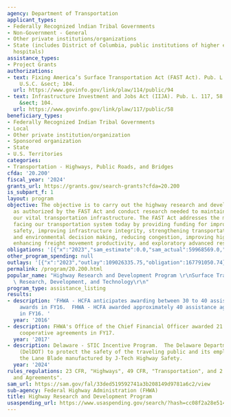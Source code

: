 ```yaml
---
agency: Department of Transportation
applicant_types:
- Federally Recognized lndian Tribal Governments
- Non-Government - General
- Other private institutions/organizations
- State (includes District of Columbia, public institutions of higher education and
  hospitals)
assistance_types:
- Project Grants
authorizations:
- text: Fixing America’s Surface Transportation Act (FAST Act). Pub. L. 114, 94. 23
    U.S.C. &sect; 104.
  url: https://www.govinfo.gov/link/plaw/114/public/94
- text: Infrastructure Investment and Jobs Act (IIJA). Pub. L. 117, 58. 23 U.S.C.
    &sect; 104.
  url: https://www.govinfo.gov/link/plaw/117/public/58
beneficiary_types:
- Federally Recognized Indian Tribal Governments
- Local
- Other private institution/organization
- Sponsored organization
- State
- U.S. Territories
categories:
- Transportation - Highways, Public Roads, and Bridges
cfda: '20.200'
fiscal_year: '2024'
grants_url: https://grants.gov/search-grants?cfda=20.200
is_subpart_f: 1
layout: program
objective: The objective is to carry out the highway research and development program
  as authorized by the FAST Act and conduct research needed to maintain and improve
  our vital transportation infrastructure. The FAST Act addresses the many challenges
  facing our transportation system today by providing funding for improving highway
  safety, improving infrastructure integrity, strengthening transportation planning
  and environmental decision making, reducing congestion, improving highway operations,
  enhancing freight movement productivity, and exploratory advanced research.
obligations: '[{"x":"2023","sam_estimate":0.0,"sam_actual":59968569.0,"usa_spending_actual":154384965.09},{"x":"2024","sam_estimate":0.0,"sam_actual":100965375.0,"usa_spending_actual":206136944.8},{"x":"2025","sam_estimate":0.0,"sam_actual":80466971.0,"usa_spending_actual":0.0}]'
other_program_spending: null
outlays: '[{"x":"2023","outlay":109026335.75,"obligation":167791050.74},{"x":"2024","outlay":17744090.65,"obligation":130857416.22},{"x":"2025","outlay":0.0,"obligation":0.0}]'
permalink: /program/20.200.html
popular_name: "Highway Research and Development Program \r\nSurface Transportation\
  \ Research, Development, and Technology\r\n"
program_type: assistance_listing
results:
- description: 'FHWA - HCFA anticipates awarding between 30 to 40 assistance agreement
    awards in FY16.  FHWA - HCFA awarded approximately 40 assistance agreement awards
    in FY16. '
  year: '2016'
- description: FHWA's Office of the Chief Financial Officer awarded 21 grants and
    cooperative agreements in FY17.
  year: '2017'
- description: Delaware - STIC Incentive Program.  The Delaware Department of Transportation
    (DelDOT) to protect the safety of the traveling public and its employees by using
    the Lane Blade manufactured by J-Tech Highway Safety.
  year: '2024'
rules_regulations: 23 CFR, "Highways", 49 CFR, "Transportation", and 2 CFR 200, "Grants
  and Agreements".
sam_url: https://sam.gov/fal/33ded519592741a3b208149d9781a6c2/view
sub-agency: Federal Highway Administration (FHWA)
title: Highway Research and Development Program
usaspending_url: https://www.usaspending.gov/search/?hash=cc08f2a28e5145247a9b4bc38c85aa49
---
```

